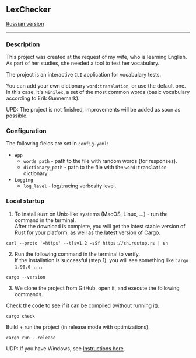 ## LexChecker

[Russian version](https://github.com/Ave-Sergeev/LexChecker/blob/main/README.ru.md)

---

### Description

This project was created at the request of my wife, who is learning English.  
As part of her studies, she needed a tool to test her vocabulary.

The project is an interactive `CLI` application for vocabulary tests.

You can add your own dictionary `word:translation`, or use the default one.  
In this case, it's `Minilex`, a set of the most common words (basic vocabulary according to Erik Gunnemark).

UPD: The project is not finished, improvements will be added as soon as possible.

### Configuration

The following fields are set in `config.yaml`:

- `App`
  - `words_path` - path to the file with random words (for responses).
  - `dictionary_path` - path to the file with the `word:translation` dictionary.
- `Logging`
  - `log_level` - log/tracing verbosity level.

### Local startup

1) To install `Rust` on Unix-like systems (MacOS, Linux, ...) - run the command in the terminal.  
   After the download is complete, you will get the latest stable version of Rust for your platform, as well as the latest version of Cargo.

```shell
curl --proto '=https' --tlsv1.2 -sSf https://sh.rustup.rs | sh
```

2) Run the following command in the terminal to verify.   
   If the installation is successful (step 1), you will see something like `cargo 1.90.0 ...`.

```shell
cargo --version
```

3) We clone the project from GitHub, open it, and execute the following commands.

Check the code to see if it can be compiled (without running it).
```shell
cargo check
```

Build + run the project (in release mode with optimizations).
```shell
cargo run --release
```

UDP: If you have Windows, see [Instructions here](https://forge.rust-lang.org/infra/other-installation-methods.html).
